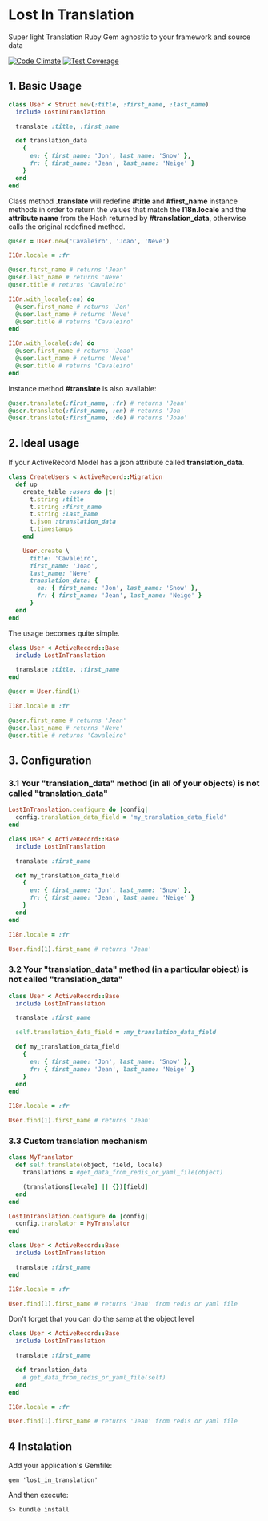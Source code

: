 # Lost In Translation
Super light Translation Ruby Gem agnostic to your framework and source data

[![Code Climate](https://codeclimate.com/github/Streetbees/lost_in_translation/badges/gpa.svg)](https://codeclimate.com/github/Streetbees/lost_in_translation)
[![Test Coverage](https://codeclimate.com/github/Streetbees/lost_in_translation/badges/coverage.svg)](https://codeclimate.com/github/Streetbees/lost_in_translation/coverage)

## 1. Basic Usage
```ruby
class User < Struct.new(:title, :first_name, :last_name)
  include LostInTranslation

  translate :title, :first_name

  def translation_data
    {
      en: { first_name: 'Jon', last_name: 'Snow' },
      fr: { first_name: 'Jean', last_name: 'Neige' }
    }
  end
end
```
Class method **.translate** will redefine **#title** and **#first_name** instance methods in order to return the values that match the **I18n.locale** and the **attribute name** from the Hash returned by **#translation_data**, otherwise calls the original redefined method.

```ruby
@user = User.new('Cavaleiro', 'Joao', 'Neve')

I18n.locale = :fr

@user.first_name # returns 'Jean'
@user.last_name # returns 'Neve'
@user.title # returns 'Cavaleiro'

I18n.with_locale(:en) do
  @user.first_name # returns 'Jon'
  @user.last_name # returns 'Neve'
  @user.title # returns 'Cavaleiro'
end

I18n.with_locale(:de) do
  @user.first_name # returns 'Joao'
  @user.last_name # returns 'Neve'
  @user.title # returns 'Cavaleiro'
end
```

Instance method **#translate** is also available:
```ruby
@user.translate(:first_name, :fr) # returns 'Jean'
@user.translate(:first_name, :en) # returns 'Jon'
@user.translate(:first_name, :de) # returns 'Joao'
```

## 2. Ideal usage
If your ActiveRecord Model has a json attribute called **translation_data**.
```ruby
class CreateUsers < ActiveRecord::Migration
  def up
    create_table :users do |t|
      t.string :title
      t.string :first_name
      t.string :last_name
      t.json :translation_data
      t.timestamps
    end

    User.create \
      title: 'Cavaleiro',
      first_name: 'Joao',
      last_name: 'Neve'
      translation_data: {
        en: { first_name: 'Jon', last_name: 'Snow' },
        fr: { first_name: 'Jean', last_name: 'Neige' }
      }
  end
end
```

The usage becomes quite simple.
```ruby
class User < ActiveRecord::Base
  include LostInTranslation

  translate :title, :first_name
end

@user = User.find(1)

I18n.locale = :fr

@user.first_name # returns 'Jean'
@user.last_name # returns 'Neve'
@user.title # returns 'Cavaleiro'
```

## 3. Configuration

### 3.1 Your "translation_data" method (in all of your objects) is not called "translation_data"
```ruby
LostInTranslation.configure do |config|
  config.translation_data_field = 'my_translation_data_field'
end
```

```ruby
class User < ActiveRecord::Base
  include LostInTranslation

  translate :first_name

  def my_translation_data_field
    {
      en: { first_name: 'Jon', last_name: 'Snow' },
      fr: { first_name: 'Jean', last_name: 'Neige' }
    }
  end
end

I18n.locale = :fr

User.find(1).first_name # returns 'Jean'
```

### 3.2 Your "translation_data" method (in a particular object) is not called "translation_data"
```ruby
class User < ActiveRecord::Base
  include LostInTranslation

  translate :first_name

  self.translation_data_field = :my_translation_data_field

  def my_translation_data_field
    {
      en: { first_name: 'Jon', last_name: 'Snow' },
      fr: { first_name: 'Jean', last_name: 'Neige' }
    }
  end
end

I18n.locale = :fr

User.find(1).first_name # returns 'Jean'
```

### 3.3 Custom translation mechanism
```ruby
class MyTranslator
  def self.translate(object, field, locale)
    translations = #get_data_from_redis_or_yaml_file(object)

    (translations[locale] || {})[field]
  end
end
```

```ruby
LostInTranslation.configure do |config|
  config.translator = MyTranslator
end
```

```ruby
class User < ActiveRecord::Base
  include LostInTranslation

  translate :first_name
end

I18n.locale = :fr

User.find(1).first_name # returns 'Jean' from redis or yaml file
```

Don't forget that you can do the same at the object level
```ruby
class User < ActiveRecord::Base
  include LostInTranslation

  translate :first_name

  def translation_data
    # get_data_from_redis_or_yaml_file(self)
  end
end

I18n.locale = :fr

User.find(1).first_name # returns 'Jean' from redis or yaml file
```

## 4 Instalation

Add your application's Gemfile:
```
gem 'lost_in_translation'
```

And then execute:

```
$> bundle install
```
